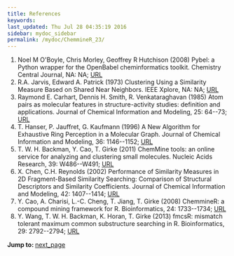 ```yaml
---
title: References
keywords: 
last_updated: Thu Jul 28 04:35:19 2016
sidebar: mydoc_sidebar
permalink: /mydoc/ChemmineR_23/
---
```

 
1. Noel M O'Boyle, Chris Morley, Geoffrey R Hutchison (2008) Pybel: a Python wrapper for the OpenBabel cheminformatics toolkit. Chemistry Central Journal, NA: NA; [URL](http://journal.chemistrycentral.com/content/2/1/5)
2. R.A. Jarvis, Edward A. Patrick (1973) Clustering Using a Similarity Measure Based on Shared Near Neighbors. IEEE Xplore, NA: NA; [URL](http://ieeexplore.ieee.org/xpl/articleDetails.jsp?arnumber=1672233)
3. Raymond E. Carhart, Dennis H. Smith, R. Venkataraghavan (1985) Atom pairs as molecular features in structure-activity studies: definition and applications. Journal of Chemical Information and Modeling, 25: 64--73; [URL](http://dx.doi.org/10.1021/ci00046a002)
4. T. Hanser, P. Jauffret, G. Kaufmann (1996) A New Algorithm for Exhaustive Ring Perception in a Molecular Graph. Journal of Chemical Information and Modeling, 36: 1146--1152; [URL](http://dx.doi.org/10.1021/ci960322f)
5. T. W. H. Backman, Y. Cao, T. Girke (2011) ChemMine tools: an online service for analyzing and clustering small molecules. Nucleic Acids Research, 39: W486--W491; [URL](http://dx.doi.org/10.1093/nar/gkr320)
6. X. Chen, C.H. Reynolds (2002) Performance of Similarity Measures in 2D Fragment-Based Similarity Searching: Comparison of Structural Descriptors and Similarity Coefficients. Journal of Chemical Information and Modeling, 42: 1407--1414; [URL](http://dx.doi.org/10.1021/ci025531g)
7. Y. Cao, A. Charisi, L.-C. Cheng, T. Jiang, T. Girke (2008) ChemmineR: a compound mining framework for R. Bioinformatics, 24: 1733--1734; [URL](http://dx.doi.org/10.1093/bioinformatics/btn307)
8. Y. Wang, T. W. H. Backman, K. Horan, T. Girke (2013) fmcsR: mismatch tolerant maximum common substructure searching in R. Bioinformatics, 29: 2792--2794; [URL](http://dx.doi.org/10.1093/bioinformatics/btt475)
<div class="tags">
<b>Jump to: </b>
<a href="../../mydoc/ChemmineR_01/" class="btn btn-default navbar-btn cursorNorm" role="button">next_page</a>
</div>

